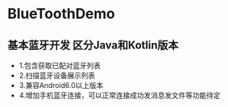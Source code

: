 # BlueToothDemo
## 基本蓝牙开发 区分Java和Kotlin版本
- 1.包含获取已配对蓝牙列表
- 2.扫描蓝牙设备展示列表
- 3.兼容Android6.0以上版本
- 4.增加手机蓝牙连接，可以正常连接成功发消息发文件等功能待定
